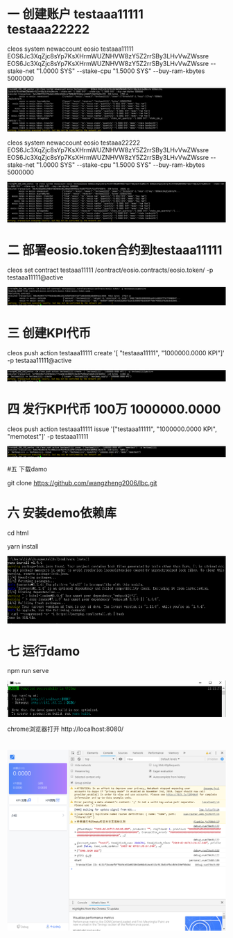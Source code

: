 # 一 创建账户 testaaa11111  testaaa22222

cleos system newaccount eosio testaaa11111   EOS6Jc3XqZjc8sYp7KsXHrmWUZNHVW8zY5Z2rrSBy3LHvVwZWssre EOS6Jc3XqZjc8sYp7KsXHrmWUZNHVW8zY5Z2rrSBy3LHvVwZWssre --stake-net "1.0000 SYS" --stake-cpu "1.5000 SYS" --buy-ram-kbytes 5000000

![1550494306957](assets/1550494306957.png)



cleos system newaccount eosio testaaa22222 EOS6Jc3XqZjc8sYp7KsXHrmWUZNHVW8zY5Z2rrSBy3LHvVwZWssre EOS6Jc3XqZjc8sYp7KsXHrmWUZNHVW8zY5Z2rrSBy3LHvVwZWssre --stake-net "1.0000 SYS" --stake-cpu "1.5000 SYS" --buy-ram-kbytes 5000000

![1550494353588](assets/1550494353588.png)

# 二 部署eosio.token合约到testaaa11111

cleos set contract testaaa11111 /contract/eosio.contracts/eosio.token/ -p testaaa11111@active

![1550494465589](assets/1550494465589.png)

# 三 创建KPI代币

cleos push action testaaa11111 create '[ "testaaa11111", "1000000.0000 KPI"]' -p testaaa11111@active

![1550495970762](assets/1550495970762.png)



# 四 发行KPI代币 100万   1000000.0000

cleos push action testaaa11111 issue '["testaaa11111", "1000000.0000 KPI", "memotest"]' -p testaaa11111

![1550496001388](assets/1550496001388.png)



#五 下载damo

git clone https://github.com/wangzheng2006/lbc.git



# 六 安装demo依赖库

cd html

yarn install

![1550460088521](assets/1550460088521.png)



# 七 运行damo

npm run serve

![1550460122267](assets/1550460122267.png)

chrome浏览器打开 http://localhost:8080/

# ![1550496411626](assets/1550496411626.png)

